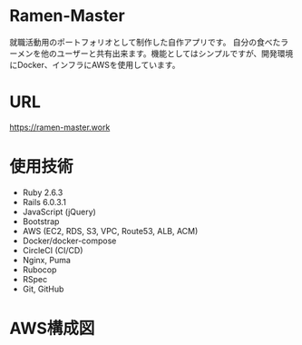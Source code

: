 # Ramen-Master

就職活動用のポートフォリオとして制作した自作アプリです。
自分の食べたラーメンを他のユーザーと共有出来ます。機能としてはシンプルですが、開発環境にDocker、インフラにAWSを使用しています。

# URL

https://ramen-master.work

# 使用技術
* Ruby 2.6.3
* Rails 6.0.3.1
* JavaScript (jQuery)
* Bootstrap
* AWS (EC2, RDS, S3, VPC, Route53, ALB, ACM)
* Docker/docker-compose
* CircleCI (CI/CD)
* Nginx, Puma
* Rubocop
* RSpec
* Git, GitHub

# AWS構成図
